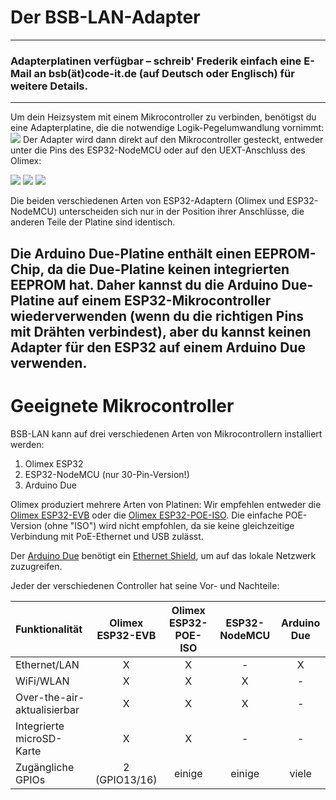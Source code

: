 # Der BSB-LAN-Adapter
---
### Adapterplatinen verfügbar – schreib' Frederik einfach eine E-Mail an bsb(ät)code-it.de (auf Deutsch oder Englisch) für weitere Details.
---
Um dein Heizsystem mit einem Mikrocontroller zu verbinden, benötigst du eine Adapterplatine, die die notwendige Logik-Pegelumwandlung vornimmt:
<img src="../images/Logic Level Adapter.jpg">
Der Adapter wird dann direkt auf den Mikrocontroller gesteckt, entweder unter die Pins des ESP32-NodeMCU oder auf den UEXT-Anschluss des Olimex:

<img src="../images/Logic Level Adapter on NodeMCU.jpg">  
<img src="../images/Logic Level Adapter in Case.jpg">  
<img src="../images/Logic Level Adapter on Olimex EVB.jpg">  

Die beiden verschiedenen Arten von ESP32-Adaptern (Olimex und ESP32-NodeMCU) unterscheiden sich nur in der Position ihrer Anschlüsse, die anderen Teile der Platine sind identisch.

Die Arduino Due-Platine enthält einen EEPROM-Chip, da die Due-Platine keinen integrierten EEPROM hat. Daher kannst du die Arduino Due-Platine auf einem ESP32-Mikrocontroller wiederverwenden (wenn du die richtigen Pins mit Drähten verbindest), aber du kannst keinen Adapter für den ESP32 auf einem Arduino Due verwenden.
---
# Geeignete Mikrocontroller

BSB-LAN kann auf drei verschiedenen Arten von Mikrocontrollern installiert werden:

1. Olimex ESP32
2. ESP32-NodeMCU (nur 30-Pin-Version!)
3. Arduino Due

Olimex produziert mehrere Arten von Platinen:
Wir empfehlen entweder die [Olimex ESP32-EVB](https://www.olimex.com/Products/IoT/ESP32/ESP32-EVB/open-source-hardware) oder die [Olimex ESP32-POE-ISO](https://www.olimex.com/Products/IoT/ESP32/ESP32-POE-ISO/open-source-hardware). Die einfache POE-Version (ohne "ISO") wird nicht empfohlen, da sie keine gleichzeitige Verbindung mit PoE-Ethernet und USB zulässt.

Der [Arduino Due](https://store.arduino.cc/products/arduino-due) benötigt ein [Ethernet Shield](https://store.arduino.cc/products/arduino-ethernet-shield-2), um auf das lokale Netzwerk zuzugreifen.

Jeder der verschiedenen Controller hat seine Vor- und Nachteile:

|Funktionalität|Olimex ESP32-EVB|Olimex ESP32-POE-ISO|ESP32-NodeMCU|Arduino Due|
|:------------|:----------:|:-----------:|:-----------:|:---------:|
|Ethernet/LAN |X           |X            |-            |X          |
|WiFi/WLAN    |X           |X            |X            |-          |
|Over-the-air-aktualisierbar|X |X            |X            |-          |
|Integrierte microSD-Karte |X |X            |-            |-          |
|Zugängliche GPIOs|2 (GPIO13/16)|einige|einige|viele         |